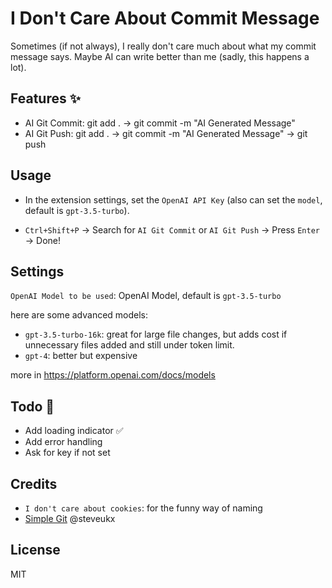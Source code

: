 # I Don't Care About Commit Message

Sometimes (if not always), I really don't care much about what my commit message says. Maybe AI can write better than me (sadly, this happens a lot).

## Features ✨

- AI Git Commit: git add . -> git commit -m "AI Generated Message"
- AI Git Push: git add . -> git commit -m "AI Generated Message" -> git push

## Usage

- In the extension settings, set the `OpenAI API Key` (also can set the `model`, default is `gpt-3.5-turbo`).

- `Ctrl+Shift+P` -> Search for `AI Git Commit` or `AI Git Push` -> Press `Enter` -> Done!

## Settings

`OpenAI Model to be used`: OpenAI Model, default is `gpt-3.5-turbo`

here are some advanced models:

- `gpt-3.5-turbo-16k`: great for large file changes, but adds cost if unnecessary files added and still under token limit.
- `gpt-4`: better but expensive

more in https://platform.openai.com/docs/models

## Todo 🎏

- Add loading indicator ✅
- Add error handling
- Ask for key if not set

## Credits

- `I don't care about cookies`: for the funny way of naming
- [Simple Git](https://github.com/steveukx/git-js) @steveukx

## License

MIT
